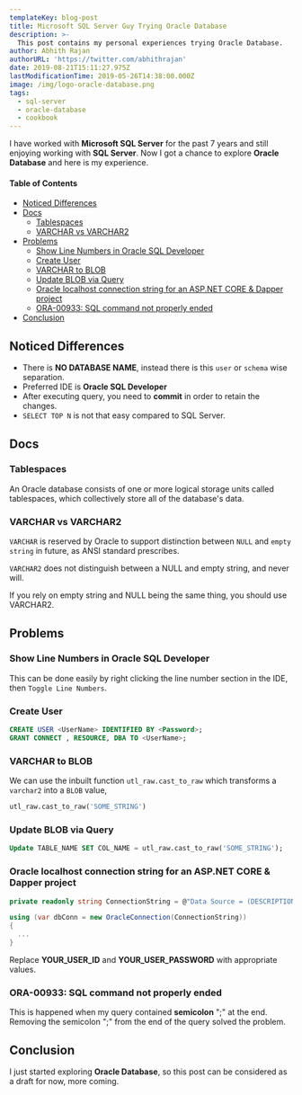 ```yaml
---
templateKey: blog-post
title: Microsoft SQL Server Guy Trying Oracle Database
description: >-
  This post contains my personal experiences trying Oracle Database.
author: Abhith Rajan
authorURL: 'https://twitter.com/abhithrajan'
date: 2019-08-21T15:11:27.975Z
lastModificationTime: 2019-05-26T14:38:00.000Z
image: /img/logo-oracle-database.png
tags:
  - sql-server
  - oracle-database
  - cookbook
---
```


I have worked with **Microsoft SQL Server** for the past 7 years and still enjoying working with **SQL Server**. Now I got a chance to explore **Oracle Database** and here is my experience.

#### Table of Contents <!-- omit in toc -->

- [Noticed Differences](#noticed-differences)
- [Docs](#docs)
  - [Tablespaces](#tablespaces)
  - [VARCHAR vs VARCHAR2](#varchar-vs-varchar2)
- [Problems](#problems)
  - [Show Line Numbers in Oracle SQL Developer](#show-line-numbers-in-oracle-sql-developer)
  - [Create User](#create-user)
  - [VARCHAR to BLOB](#varchar-to-blob)
  - [Update BLOB via Query](#update-blob-via-query)
  - [Oracle localhost connection string for an ASP.NET CORE & Dapper project](#oracle-localhost-connection-string-for-an-aspnet-core--dapper-project)
  - [ORA-00933: SQL command not properly ended](#ora-00933-sql-command-not-properly-ended)
- [Conclusion](#conclusion)

## Noticed Differences

- There is **NO DATABASE NAME**, instead there is this `user` or `schema` wise separation.
- Preferred IDE is **Oracle SQL Developer**
- After executing query, you need to **commit** in order to retain the changes.
- `SELECT TOP N` is not that easy compared to SQL Server.

## Docs

### Tablespaces

An Oracle database consists of one or more logical storage units called tablespaces, which collectively store all of the database's data.

### VARCHAR vs VARCHAR2

`VARCHAR` is reserved by Oracle to support distinction between `NULL` and `empty string` in future, as ANSI standard prescribes.

`VARCHAR2` does not distinguish between a NULL and empty string, and never will.

If you rely on empty string and NULL being the same thing, you should use VARCHAR2.

## Problems

### Show Line Numbers in Oracle SQL Developer

This can be done easily by right clicking the line number section in the IDE, then `Toggle Line Numbers`.

### Create User

```sql
CREATE USER <UserName> IDENTIFIED BY <Password>;
GRANT CONNECT , RESOURCE, DBA TO <UserName>; 
```

### VARCHAR to BLOB

We can use the inbuilt function `utl_raw.cast_to_raw` which transforms a `varchar2` into a `BLOB` value,

```sql
utl_raw.cast_to_raw('SOME_STRING')
```

### Update BLOB via Query

```sql
Update TABLE_NAME SET COL_NAME = utl_raw.cast_to_raw('SOME_STRING');
```

### Oracle localhost connection string for an ASP.NET CORE & Dapper project

```cs
private readonly string ConnectionString = @"Data Source = (DESCRIPTION = (ADDRESS_LIST = (ADDRESS = (PROTOCOL = TCP)(HOST = localhost)(PORT = 1521)))(CONNECT_DATA = (SERVER = DEDICATED)(SERVICE_NAME = XE))); user id = YOUR_USER_ID; Password= YOUR_USER_PASSWORD";

using (var dbConn = new OracleConnection(ConnectionString))
{
  ...
}
```

Replace **YOUR_USER_ID** and **YOUR_USER_PASSWORD** with appropriate values.

### ORA-00933: SQL command not properly ended

This is happened when my query contained **semicolon** ";" at the end. Removing the semicolon ";" from the end of the query solved the problem.

## Conclusion

I just started exploring **Oracle Database**, so this post can be considered as a draft for now, more coming.
